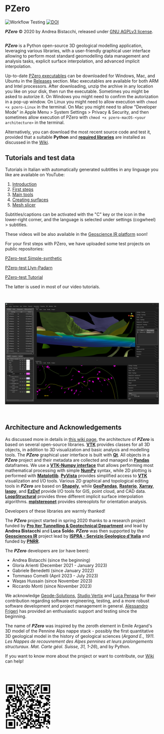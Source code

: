 # PZero #

![Workflow Testing](https://img.shields.io/github/actions/workflow/status/andrea-bistacchi/PZero/testing.yml?event=push)
[![DOI](https://zenodo.org/badge/439080627.svg)](https://zenodo.org/badge/latestdoi/439080627)

***PZero*** © 2020 by Andrea Bistacchi, released under [GNU AGPLv3 license](LICENSE.txt).


##
***PZero*** is a Python open-source 3D geological modelling application, leveraging various libraries, with a user-friendly graphical user interface allowing to perform most standard geomodelling data management and analysis tasks, explicit surface interpolation, and advanced implicit interpolation.

Up-to-date [PZero executables](https://github.com/gecos-lab/PZero/releases) can be downloaded for Windows, Mac, and Ubuntu in the [Releases](https://github.com/gecos-lab/PZero/releases) section. Mac executables are available for both ARM and Intel processors. After downloading, unzip the archive in any location you like on your disk, then run the executable. Sometimes you might be asked to autorize it. On Windows you might need to confirm the autorization in a pop-up window. On Linux you might need to allow execution with `chmod +x pzero-Linux` in the terminal. On Mac you might need to allow "Developer Mode" in Apple Menu > System Settings > Privacy & Security, and then sometimes allow execution of PZero with `chmod +x pzero-macOS-<your architecture>` in the terminal.

Alternatively, you can download the most recent source code and test it, provided that a suitable **Python** and **[required libraries](envs/std-environment.yml)** are installed as discussed in the [Wiki](https://github.com/gecos-lab/PZero/wiki).


##
## Tutorials and test data ##

Tutorials in Italian with automatically generated subtitles in any linguage you like are available on YouTube:

1) [Introduction](https://youtu.be/CdN-zhRRgKU)
2) [First steps](https://youtu.be/d8KMVaFedqM)
3) [Main tools](https://youtu.be/SS9ZaUwOS_o)
4) [Creating surfaces](https://youtu.be/vd-qaj-puLs)
5) [Mesh slicer](https://youtu.be/3wdD6n33LH4)

Subtitles/captions can be activated with the "C" key or the icon in the lower-right corner, and the language is selected under settings (cogwheel) > subtitles.

These videos will be also available in the [Geoscience IR platform](https://elearning.geosciences-ir.it/) soon!

For your first steps with PZero, we have uploaded some test projects on public repositories:

[PZero-test Simple-synthetic](https://github.com/gecos-lab/PZero-test-Simple-synthetic)

[PZero-test Llyn-Padarn](https://github.com/gecos-lab/PZero-test-Llyn-Padarn)

[PZero-test Tutorial](https://github.com/gecos-lab/PZero-test-Tutorial)

The latter is used in most of our video tutorials.


&nbsp;
<p align="center">
   <img src="images/screenshot.png"/>
</p>
&nbsp;
&nbsp;


##
## Architecture and Acknowledgements ##

As discussed more in details in [this wiki page](https://github.com/gecos-lab/PZero/wiki/PZero-codebase-structure), the architecture of ***PZero*** is based on several open-source libraries. **[VTK](https://vtk.org/)** provides classes for all 3D objects, in addition to 3D visualization and basic analysis and modelling tools. The ***PZero*** graphical user interface is built with **[Qt](https://www.qt.io/qt-for-python)**. All objects in a ***PZero*** project and their metadata are collected and managed in **[Pandas](https://pandas.pydata.org/)** dataframes. We use a **[VTK-Numpy interface](https://github.com/Kitware/VTK/tree/master/Wrapping/Python/vtkmodules/numpy_interface)** that allows performing most mathematical processing with simple **[NumPy](https://numpy.org/)** syntax, while 2D plotting is performed with **[Matplotlib](https://matplotlib.org/)**. **[PyVista](https://www.pyvista.org/)** provides simplified access to **[VTK](https://vtk.org/)** visualization and I/O tools. Various 2D graphical and topological editing tools in ***PZero*** are based on **[Shapely](https://shapely.readthedocs.io)**, while **[GeoPandas](https://geopandas.org/en/stable/)**, **[Rasterio](https://rasterio.readthedocs.io)**, **[Xarray](https://xarray.pydata.org)**, **[laspy](https://github.com/laspy/laspy)**, and **[EzDxf](https://ezdxf.readthedocs.io)** provide I/O tools for GIS, point cloud, and CAD data. **[LoopStructural](https://github.com/Loop3D/LoopStructural)** provides three different implicit surface interpolation algorithms. **[mplstereonet](https://github.com/joferkington/mplstereonet)** provides stereoplots for orientation analysis.

Developers of these libraries are warmly thanked!

The ***PZero*** project started in spring 2020 thanks to a research project funded by **[Pro Iter Tunnelling & Geotechnical Department](https://www.proiter.it/)** and lead by **Andrea Bistacchi** and **Luca Soldo**. ***PZero*** was then supported by the **[Geosciences IR](https://geosciences-ir.it/)** project lead by **[ISPRA - Servizio Geologico d'Italia](https://www.isprambiente.gov.it/it/servizi/il-servizio-geologico-ditalia)** and funded by **[PNRR](https://www.mur.gov.it/it/pnrr/missione-istruzione-e-ricerca)**.

The ***PZero*** developers are (or have been):
* Andrea Bistacchi (since the beginning)
* Gloria Arienti (December 2021 - January 2023)
* Gabriele Benedetti (since January 2022)
* Tommaso Comelli (April 2023 - July 2023)
* Waqas Hussain (since November 2023)
* Riccardo Monti (since November 2023)

We acknowledge [Geode-Solutions](https://geode-solutions.com/), [Studio Vertix](https://www.vertix.it/) and [Luca Penasa](https://github.com/luca-penasa) for their contribution regarding software engineering, testing, and a more robust software development and project management in general. [Alessandro Frigeri](https://github.com/afrigeri) has provided an enthusiastic support and testing since the beginning.

The name of ***PZero*** was inspired by the zeroth element in Emile Argand's 3D model of the Pennine Alps nappe stack - possibly the first quantitative 3D geological model in the history of geological sciences (*Argand E., 1911. Les Nappes de recouvrement des Alpes pennines et leurs prolongements structuraux. Mat. Carte géol. Suisse, 31, 1-26*), and by Python.

If you want to know more about the project or want to contribute, our [Wiki](https://github.com/gecos-lab/PZero/wiki) can help!

<br />
<br />
<br />

<img src='images/pzero_QR.png' width='150'>

